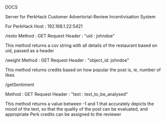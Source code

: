 DOCS

Server for PerkHack Customer Advertorial-Review Incentivisation System

For PerkHack
Host : 192.168.1.22:5421

/resto
Method : GET Request
Header : "uid : johndoe"

This method returns a csv string with all details of the restaurant based on uid, passed as a header


/weight
Method : GET Request
Header : "object_id: johndoe"

This method returns credits based on how popular the post is, ie, number of likes


/getSentiment

Method : GET Request
Header : "text : text_to_be_analysed"

This method returns a value between -1 and 1 that accurately depicts the mood of the text, so that the quality of the post can be evaluated, and appropriate Perk credits can be assigned to the reviewer